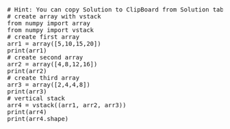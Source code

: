<pre class="file" data-target="clipboard">
# Hint: You can copy Solution to ClipBoard from Solution tab in Step 6
# create array with vstack
from numpy import array
from numpy import vstack
# create first array
arr1 = array([5,10,15,20])
print(arr1)
# create second array
arr2 = array([4,8,12,16])
print(arr2)
# create third array
arr3 = array([2,4,4,8])
print(arr3)
# vertical stack
arr4 = vstack((arr1, arr2, arr3))
print(arr4)
print(arr4.shape)
</pre>


